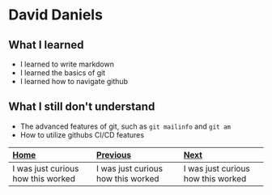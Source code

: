 # David Daniels

## What I learned

* I learned to write markdown
* I learned the basics of git
* I learned how to navigate github

## What I still don't understand

* The advanced features of git, such as `git mailinfo` and `git am`
* How to utilize githubs CI/CD features

| [Home](README.md) | [Previous](markdown\README.md) | [Next](markdown\WHATILEARNED.md) |
| :--- | :--- | :--- |
| I was just curious how this worked | I was just curious how this worked | I was just curious how this worked |
